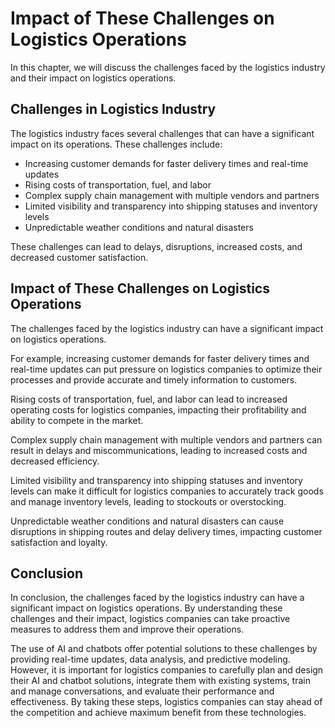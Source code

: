 Impact of These Challenges on Logistics Operations
===============================================================================================

In this chapter, we will discuss the challenges faced by the logistics industry and their impact on logistics operations.

Challenges in Logistics Industry
--------------------------------

The logistics industry faces several challenges that can have a significant impact on its operations. These challenges include:

* Increasing customer demands for faster delivery times and real-time updates
* Rising costs of transportation, fuel, and labor
* Complex supply chain management with multiple vendors and partners
* Limited visibility and transparency into shipping statuses and inventory levels
* Unpredictable weather conditions and natural disasters

These challenges can lead to delays, disruptions, increased costs, and decreased customer satisfaction.

Impact of These Challenges on Logistics Operations
--------------------------------------------------

The challenges faced by the logistics industry can have a significant impact on logistics operations.

For example, increasing customer demands for faster delivery times and real-time updates can put pressure on logistics companies to optimize their processes and provide accurate and timely information to customers.

Rising costs of transportation, fuel, and labor can lead to increased operating costs for logistics companies, impacting their profitability and ability to compete in the market.

Complex supply chain management with multiple vendors and partners can result in delays and miscommunications, leading to increased costs and decreased efficiency.

Limited visibility and transparency into shipping statuses and inventory levels can make it difficult for logistics companies to accurately track goods and manage inventory levels, leading to stockouts or overstocking.

Unpredictable weather conditions and natural disasters can cause disruptions in shipping routes and delay delivery times, impacting customer satisfaction and loyalty.

Conclusion
----------

In conclusion, the challenges faced by the logistics industry can have a significant impact on logistics operations. By understanding these challenges and their impact, logistics companies can take proactive measures to address them and improve their operations.

The use of AI and chatbots offer potential solutions to these challenges by providing real-time updates, data analysis, and predictive modeling. However, it is important for logistics companies to carefully plan and design their AI and chatbot solutions, integrate them with existing systems, train and manage conversations, and evaluate their performance and effectiveness. By taking these steps, logistics companies can stay ahead of the competition and achieve maximum benefit from these technologies.


